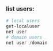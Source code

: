 
### list users:
  ```ps1
  # local users
  get-localuser
  net user
  # domain users
  net user /domain
  ```
